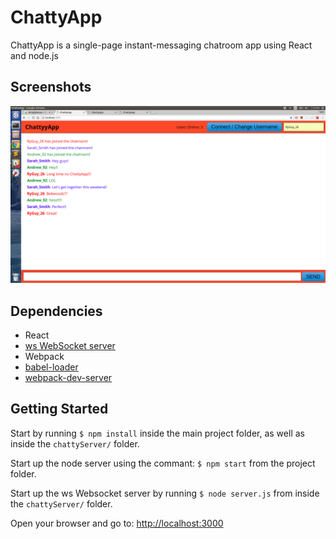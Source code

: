 # ChattyApp

ChattyApp is a single-page instant-messaging chatroom app using React and node.js

## Screenshots

!['main page'](https://github.com/ryan-olejnik/chatterApp/blob/master/screenshots/ChattyApp1.png)

## Dependencies

* React
* [ws WebSocket server](https://github.com/websockets/ws)
* Webpack
* [babel-loader](https://github.com/babel/babel-loader)
* [webpack-dev-server](https://github.com/webpack/webpack-dev-server)


## Getting Started

  Start by running `$ npm install` inside the main project folder, as well as inside the `chattyServer/` folder.

  Start up the node server using the commant: `$ npm start` from the project folder.
  
  Start up the ws Websocket server by running `$ node server.js` from inside the `chattyServer/` folder.

  Open your browser and go to: [http://localhost:3000](http://localhost:3000)